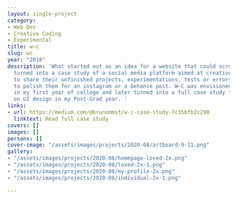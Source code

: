 ```yaml
---
layout: single-project
category:
- Web Dev
- Creative Coding
- Experimental
title: w—c
slug: wc
year: "2018"
description: 'What started out as an idea for a website that could scroll diagonally
  turned into a case study of a social media platform aimed at creatives who want
  to share their unfinished projects, experimentations, tests or errors without having
  to polish them for an instagram or a behance post. W—C was envisioned and prototyped
  in my first year of college and later turned into a full case study for a course
  on UI design in my Post-Grad year. '
links:
- url: https://medium.com/@brunommst/w-c-case-study-7c35bfb2c290
  linktext: Read full case study
covers: []
images: []
persons: []
cover-image: "/assets/images/projects/2020-08/artboard-9-11.png"
gallery:
- "/assets/images/projects/2020-08/homepage-loved-2x.png"
- "/assets/images/projects/2020-08/loved-2x-1.png"
- "/assets/images/projects/2020-08/my-profile-2x.png"
- "/assets/images/projects/2020-08/individual-2x-1.png"

---
```

